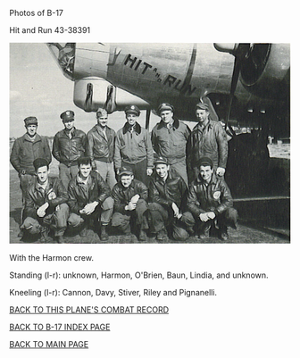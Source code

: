 
Photos of B-17






 




Hit and Run 43-38391  
  

![](43-38391.jpg)  

With the Harmon crew.  

Standing (l-r): unknown, Harmon, O'Brien, Baun, Lindia, and unknown.  

Kneeling (l-r): Cannon, Davy, Stiver, Riley and Pignanelli.  
  

[BACK TO THIS PLANE'S COMBAT RECORD](b17s/43-38391.md)  

[BACK TO B-17 INDEX PAGE](000b17s.md)  

[BACK TO MAIN PAGE](index.html)


